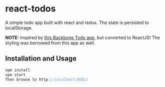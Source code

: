 # react-todos
A simple todo app built with react and redux. The state is persisted to localStorage.

**NOTE:** Inspired by [this Backbone Todo app](http://backbonejs.org/docs/todos.html), but converted to ReactJS! The styling was borrowed 
from this app as well.

## Installation and Usage
```js
npm install
npm start
Then browse to http://localhost:8081/
```

